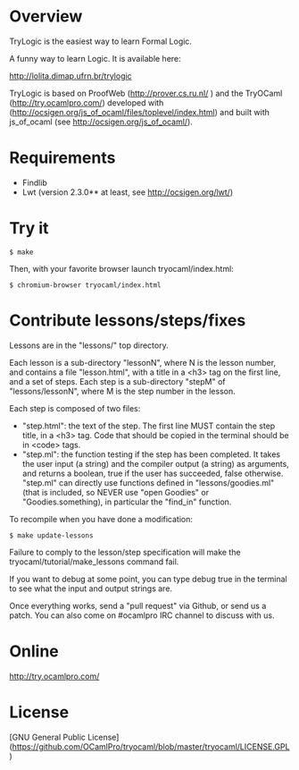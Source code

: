 # Overview

TryLogic is the easiest way to learn Formal Logic.

A funny way to learn Logic. It is available here:

http://lolita.dimap.ufrn.br/trylogic

TryLogic is based on ProofWeb (http://prover.cs.ru.nl/ ) and the TryOCaml (http://try.ocamlpro.com/) 
developed with (http://ocsigen.org/js_of_ocaml/files/toplevel/index.html) and built with
js_of_ocaml (see http://ocsigen.org/js_of_ocaml/).

# Requirements

  * Findlib
  * Lwt (version 2.3.0** at least, see http://ocsigen.org/lwt/)

# Try it

    $ make

Then, with your favorite browser launch tryocaml/index.html:

    $ chromium-browser tryocaml/index.html

# Contribute lessons/steps/fixes

Lessons are in the "lessons/" top directory.

Each lesson is a sub-directory "lessonN", where N is the lesson
number, and contains a file "lesson.html", with a title in a &lt;h3&gt; tag
on the first line, and a set of steps. Each step is a sub-directory
"stepM" of "lessons/lessonN", where M is the step number in the
lesson.

Each step is composed of two files:
- "step.html": the text of the step. The first line MUST contain the step title,
 in a &lt;h3&gt; tag. Code that should be copied in the terminal should be in
 &lt;code&gt; tags.
- "step.ml": the function testing if the step has been completed. It takes
 the user input (a string) and the compiler output (a string) as arguments,
 and returns a boolean, true if the user has succeeded, false otherwise.
 "step.ml" can directly use functions defined in "lessons/goodies.ml"
 (that is included, so NEVER use "open Goodies" or "Goodies.something),
 in particular the "find_in" function.

To recompile when you have done a modification:

    $ make update-lessons

Failure to comply to the lesson/step specification will make the
tryocaml/tutorial/make_lessons command fail.

If you want to debug at some point, you can type 
   debug true 
in the terminal to see what the input and output strings are.

Once everything works, send a "pull request" via Github, or send us a
patch. You can also come on #ocamlpro IRC channel to discuss with us.

# Online

http://try.ocamlpro.com/

# License

[GNU General Public License] (https://github.com/OCamlPro/tryocaml/blob/master/tryocaml/LICENSE.GPL)
